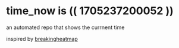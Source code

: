 # time_now is (( 1705237200052 ))

an automated repo that shows the currnent time

inspired by [breakingheatmap](https://github.com/breakingheatmap/breakingheatmap)